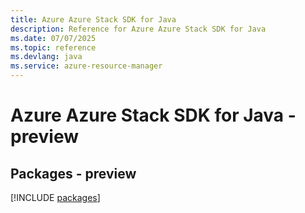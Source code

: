 ```yaml
---
title: Azure Azure Stack SDK for Java
description: Reference for Azure Azure Stack SDK for Java
ms.date: 07/07/2025
ms.topic: reference
ms.devlang: java
ms.service: azure-resource-manager
---
```

# Azure Azure Stack SDK for Java - preview
## Packages - preview
[!INCLUDE [packages](azure-stack-index.md)]